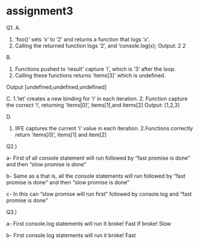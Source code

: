 # assignment3



Q1. A.
1.	‘foo()’ sets ‘x’ to ‘2’ and returns a function that logs ‘x’.
2.	Calling the returned function logs ‘2’, and ‘console.log(x); 
Output:
2
2

B.
1. Functions pushed to ‘result’ capture ‘i’, which is ‘3’ after the loop. 
2. Calling these functions returns ‘items[3]’ which is undefined.

Output
[undefined,undefined,undefined]


C. 
1.‘let’ creates a new binding for ‘i’ in each iteration.
2. Function capture the correct ‘i’, returning ‘items[0]’, items[1],and items[2]
Output:
[1,2,3]

D.
1. IIFE captures the current ‘i’ value in each iteration.
2.Functions correctly return ‘items[0]’, items[1] and item[2]


Q2.)

a-	First of all console statement will run followed by “fast promise is done” and then “slow promise is done”

b-	Same as a that is, all the console statements will run followed by “fast promise is done” and then “slow promise is done”

c-	In this can “slow promise will run first” followed by console.log and “fast promise is done” 

Q3.)

a-	First console.log statements will run
It broke! Fast
If broke! Slow

b-	First console.log statements will run
it broke! Fast

